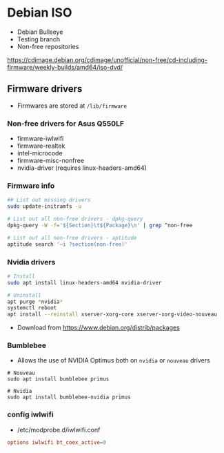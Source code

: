 # Debian ISO

- Debian Bullseye
- Testing branch
- Non-free repositories

<https://cdimage.debian.org/cdimage/unofficial/non-free/cd-including-firmware/weekly-builds/amd64/iso-dvd/>

## Firmware drivers

- Firmwares are stored at `/lib/firmware`

### Non-free drivers for Asus Q550LF

- firmware-iwlwifi
- firmware-realtek
- intel-microcode
- firmware-misc-nonfree
- nvidia-driver (requires linux-headers-amd64)

### Firmware info

```bash
## List out missing drivers
sudo update-initramfs -u

# List out all non-free drivers - dpkg-query
dpkg-query -W -f='${Section}\t${Package}\n' | grep ^non-free

# List out all non-free drivers - aptitude
aptitude search '~i ?section(non-free)'
```

### Nvidia drivers

```bash
# Install
sudo apt install linux-headers-amd64 nvidia-driver

# Uninstall
apt purge *nvidia*
systemctl reboot
apt install --reinstall xserver-xorg-core xserver-xorg-video-nouveau
```

- Download from <https://www.debian.org/distrib/packages>

### Bumblebee

- Allows the use of NVIDIA Optimus both on `nvidia` or `nouveau` drivers

```shell
# Nouveau
sudo apt install bumblebee primus

# Nvidia
sudo apt install bumblebee-nvidia primus
```

### config iwlwifi

- /etc/modprobe.d/iwlwifi.conf

```conf
options iwlwifi bt_coex_active=0
```
